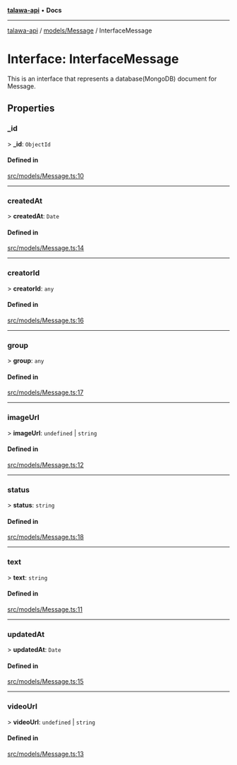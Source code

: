 [**talawa-api**](../../../README.md) • **Docs**

***

[talawa-api](../../../modules.md) / [models/Message](../README.md) / InterfaceMessage

# Interface: InterfaceMessage

This is an interface that represents a database(MongoDB) document for Message.

## Properties

### \_id

\> **\_id**: `ObjectId`

#### Defined in

[src/models/Message.ts:10](https://github.com/PalisadoesFoundation/talawa-api/blob/7fc9f13527dc6ead651f268e58527dcc279b95bc/src/models/Message.ts#L10)

***

### createdAt

\> **createdAt**: `Date`

#### Defined in

[src/models/Message.ts:14](https://github.com/PalisadoesFoundation/talawa-api/blob/7fc9f13527dc6ead651f268e58527dcc279b95bc/src/models/Message.ts#L14)

***

### creatorId

\> **creatorId**: `any`

#### Defined in

[src/models/Message.ts:16](https://github.com/PalisadoesFoundation/talawa-api/blob/7fc9f13527dc6ead651f268e58527dcc279b95bc/src/models/Message.ts#L16)

***

### group

\> **group**: `any`

#### Defined in

[src/models/Message.ts:17](https://github.com/PalisadoesFoundation/talawa-api/blob/7fc9f13527dc6ead651f268e58527dcc279b95bc/src/models/Message.ts#L17)

***

### imageUrl

\> **imageUrl**: `undefined` \| `string`

#### Defined in

[src/models/Message.ts:12](https://github.com/PalisadoesFoundation/talawa-api/blob/7fc9f13527dc6ead651f268e58527dcc279b95bc/src/models/Message.ts#L12)

***

### status

\> **status**: `string`

#### Defined in

[src/models/Message.ts:18](https://github.com/PalisadoesFoundation/talawa-api/blob/7fc9f13527dc6ead651f268e58527dcc279b95bc/src/models/Message.ts#L18)

***

### text

\> **text**: `string`

#### Defined in

[src/models/Message.ts:11](https://github.com/PalisadoesFoundation/talawa-api/blob/7fc9f13527dc6ead651f268e58527dcc279b95bc/src/models/Message.ts#L11)

***

### updatedAt

\> **updatedAt**: `Date`

#### Defined in

[src/models/Message.ts:15](https://github.com/PalisadoesFoundation/talawa-api/blob/7fc9f13527dc6ead651f268e58527dcc279b95bc/src/models/Message.ts#L15)

***

### videoUrl

\> **videoUrl**: `undefined` \| `string`

#### Defined in

[src/models/Message.ts:13](https://github.com/PalisadoesFoundation/talawa-api/blob/7fc9f13527dc6ead651f268e58527dcc279b95bc/src/models/Message.ts#L13)
